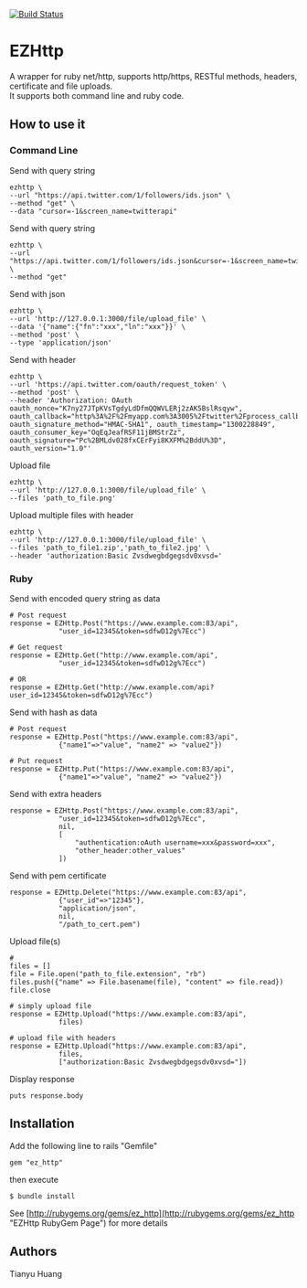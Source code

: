 [![Build Status](https://travis-ci.org/tianhsky/EZHttp.png?branch=master)](https://travis-ci.org/tianhsky/EZHttp)

# EZHttp

A wrapper for ruby net/http, supports http/https, RESTful methods, headers, certificate and file uploads.     
It supports both command line and ruby code.   

## How to use it

### Command Line

Send with query string

	ezhttp \
	--url "https://api.twitter.com/1/followers/ids.json" \
	--method "get" \
	--data "cursor=-1&screen_name=twitterapi"

Send with query string

	ezhttp \
	--url "https://api.twitter.com/1/followers/ids.json&cursor=-1&screen_name=twitterapi" \
	--method "get" 

Send with json

	ezhttp \
	--url 'http://127.0.0.1:3000/file/upload_file' \
	--data '{"name":{"fn":"xxx","ln":"xxx"}}' \
	--method 'post' \
	--type 'application/json' 

Send with header

	ezhttp \
	--url 'https://api.twitter.com/oauth/request_token' \
	--method 'post' \	
	--header 'Authorization: OAuth oauth_nonce="K7ny27JTpKVsTgdyLdDfmQQWVLERj2zAK5BslRsqyw", oauth_callback="http%3A%2F%2Fmyapp.com%3A3005%2Ftwitter%2Fprocess_callback", oauth_signature_method="HMAC-SHA1", oauth_timestamp="1300228849", oauth_consumer_key="OqEqJeafRSF11jBMStrZz", oauth_signature="Pc%2BMLdv028fxCErFyi8KXFM%2BddU%3D", oauth_version="1.0"'


Upload file

	ezhttp \
	--url 'http://127.0.0.1:3000/file/upload_file' \
	--files 'path_to_file.png'

Upload multiple files with header

	ezhttp \
	--url 'http://127.0.0.1:3000/file/upload_file' \
	--files 'path_to_file1.zip','path_to_file2.jpg' \
	--header 'authorization:Basic Zvsdwegbdgegsdv0xvsd='

### Ruby

Send with encoded query string as data

	# Post request
	response = EZHttp.Post("https://www.example.com:83/api",
				"user_id=12345&token=sdfwD12g%7Ecc")

	# Get request
	response = EZHttp.Get("http://www.example.com/api",
				"user_id=12345&token=sdfwD12g%7Ecc")

	# OR
	response = EZHttp.Get("http://www.example.com/api?user_id=12345&token=sdfwD12g%7Ecc")

Send with hash as data
 
	# Post request
	response = EZHttp.Post("https://www.example.com:83/api",
				{"name1"=>"value", "name2" => "value2"})

	# Put request
	response = EZHttp.Put("https://www.example.com:83/api",
				{"name1"=>"value", "name2" => "value2"})

Send with extra headers

	response = EZHttp.Post("https://www.example.com:83/api",
				"user_id=12345&token=sdfwD12g%7Ecc",
				nil,
				[
					"authentication:oAuth username=xxx&password=xxx",
					"other_header:other_values"
				])

Send with pem certificate

	response = EZHttp.Delete("https://www.example.com:83/api",
				{"user_id"=>"12345"},
				"application/json",
				nil,
				"/path_to_cert.pem")

Upload file(s)

	# 
	files = []
	file = File.open("path_to_file.extension", "rb")
	files.push({"name" => File.basename(file), "content" => file.read})
	file.close

	# simply upload file
	response = EZHttp.Upload("https://www.example.com:83/api",
				files)

	# upload file with headers
	response = EZHttp.Upload("https://www.example.com:83/api",
				files,
				["authorization:Basic Zvsdwegbdgegsdv0xvsd="])

Display response

	puts response.body

## Installation

Add the following line to rails "Gemfile"    
  
	gem "ez_http"
  
then execute   

	$ bundle install  


See [http://rubygems.org/gems/ez_http](http://rubygems.org/gems/ez_http "EZHttp RubyGem Page") for more details   

## Authors

Tianyu Huang

